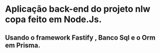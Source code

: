 # Aplicação back-end do projeto nlw copa feito em Node.Js.
## Usando o framework Fastify , Banco Sql e o Orm em Prisma.